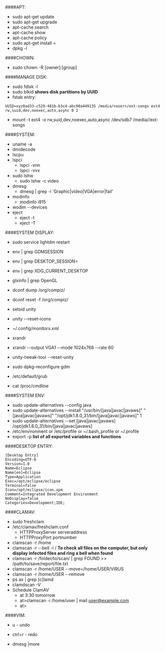 ####APT:
* sudo apt-get update
* sudo apt-get upgrade
* apt-cache search <pkg>
* apt-cache show <pkg>
* apt-cache policy <pkg>
* sudo apt-get install <pkg>=<version>
* dpkg -l <pkg>

####CHOWN:
* sudo chown -R [owner]:[group] <dir>

####MANAGE DISK:
* sudo fdisk -l
* sudo blkid __shows disk partitions by UUID__
* fstab entry: 
```
UUID=xyz0ad33-c529-481b-b3c4-abc90a449135 /media/<user>/ext-songs ext4 rw,suid,dev,noexec,auto,async 0 2
```
* mount -t ext4 -o rw,suid,dev,noexec,auto,async /dev/sdb7 /media/<user>/ext-songs

####SYSTEM:
* uname -a
* dmidecode
* lscpu
* lspci
  * lspci -vnn
  * lspci -vvx
* sudo lshw
  * sudo lshw -c video
* dmesg
  * dmesg | grep -i 'Graphic\|video\|VGA\|error\|fail'
* modinfo
  * modinfo i915
* wodim --devices
* eject
  * eject -t
  * eject -T

####SYSTEM DISPLAY:
* sudo service lightdm restart
* env | grep GDMSESSION
* env | grep DESKTOP_SESSION=
* env | grep XDG_CURRENT_DESKTOP
* glxinfo | grep OpenGL

* dconf dump /org/compiz/
* dconf reset -f /org/compiz/
* setsid unity
* unity --reset-icons

* ~/.config/monitors.xml

* xrandr
* xrandr --output VGA1 --mode 1024x768 --rate 60

* unity-tweak-tool --reset-unity

* sudo dpkg-reconfigure gdm

* /etc/default/grub
* cat /proc/cmdline

####SYSTEM ENV:
* sudo update-alternatives --config java
* sudo update-alternatives --install "/usr/bin/[java|javac|javaws]" "[java|javac|javaws]" "/opt/jdk1.8.0_31/bin/[java|javac|javaws]" 1
* sudo update-alternatives --set [java|javac|javaws] /opt/jdk1.8.0_31/bin/[java|javac|javaws]
* /etc/environment or /etc/profile or ~/.bash_profile or ~/.profile
* export -p __list of all exported variables and functions__

####DESKTOP ENTRY:
```
[Desktop Entry]
Encoding=UTF-8
Version=1.0
Name=Eclipse
Name[en]=Eclipse
Type=Application
Exec=/opt/eclipse/eclipse
Terminal=false
Icon=/opt/eclipse/icon.xpm
Comment=Integrated Development Environment
NoDisplay=false
Categories=Development;IDE;
```
####CLAMAV:
* sudo freshclam
* /etc/clamav/freshclam.conf
  * HTTPProxyServer serveraddress
  * HTTPProxyPort portnumber 
* clamscan -r /home
* clamscan -r --bell -i / __To check all files on the computer, but only display infected files and ring a bell when found__
* clamscan -r /folder/to/scan/ | grep FOUND >> /path/to/save/report/file.txt 
* clamscan -r /home/USER --move=/home/USER/VIRUS 
* clamscan -r /home/USER --remove
* ps ax | grep [c]lamd
* clamdscan -V
* Schedule ClamAV
  * at 3:30 tomorrow
  * at>clamscan -i /home/user | mail user@example.com
  * at> <CTRL-D> 

####VIM:
* u - undo
* ctrl+r - redo

* dmesg |more
